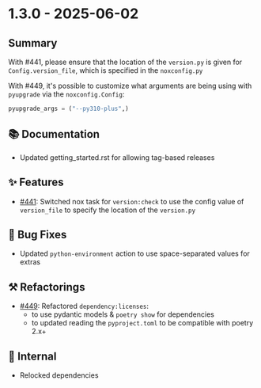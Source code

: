 # 1.3.0 - 2025-06-02

## Summary

With #441, please ensure that the location of the `version.py` is given for `Config.version_file`,
which is specified in the `noxconfig.py`

With #449, it's possible to customize what arguments are being using with `pyupgrade`
via the `noxconfig.Config`:
```python
pyupgrade_args = ("--py310-plus",)
```

## 📚 Documentation
* Updated getting_started.rst for allowing tag-based releases

## ✨ Features

* [#441](https://github.com/exasol/python-toolbox/issues/441): Switched nox task for `version:check` to use the config value of `version_file` to specify the location of the `version.py`

## 🐞 Bug Fixes
* Updated `python-environment` action to use space-separated values for extras


## ⚒️ Refactorings

* [#449](https://github.com/exasol/python-toolbox/issues/449): Refactored `dependency:licenses`:
    * to use pydantic models & `poetry show` for dependencies
    * to updated reading the `pyproject.toml` to be compatible with poetry 2.x+

## 🔩 Internal

* Relocked dependencies
